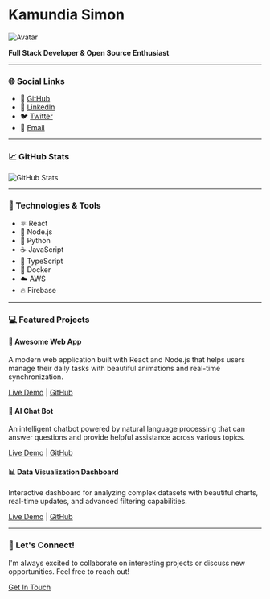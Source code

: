 # Kamundia Simon

![Avatar]("pfp.jpg")

**Full Stack Developer & Open Source Enthusiast**

---

### 🌐 Social Links

- 🐙 [GitHub](#)
- 💼 [LinkedIn](#)
- 🐦 [Twitter](#)
- 📧 [Email](kamundiasimon8@gmail.com)

---

### 📈 GitHub Stats

![GitHub Stats](https://github-readme-stats.vercel.app/api?username=Kamundia-Simon&show_icons=true&theme=transparent)

---

### 🚀 Technologies & Tools

- ⚛️ React
- 📗 Node.js
- 🐍 Python
- ☕ JavaScript
- 🔷 TypeScript
- 🐳 Docker
- ☁️ AWS
- 🔥 Firebase

---

### 💻 Featured Projects

#### 🌟 Awesome Web App

A modern web application built with React and Node.js that helps users manage their daily tasks with beautiful animations and real-time synchronization.

[Live Demo](#) | [GitHub](#)

#### 🤖 AI Chat Bot

An intelligent chatbot powered by natural language processing that can answer questions and provide helpful assistance across various topics.

[Live Demo](#) | [GitHub](#)

#### 📊 Data Visualization Dashboard

Interactive dashboard for analyzing complex datasets with beautiful charts, real-time updates, and advanced filtering capabilities.

[Live Demo](#) | [GitHub](#)

---

### 💬 Let's Connect!

I'm always excited to collaborate on interesting projects or discuss new opportunities. Feel free to reach out!

[Get In Touch](kamundiasimon8@gmail.com)

